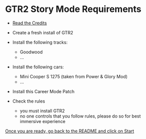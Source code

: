 # GTR2 Story Mode Requirements

- [Read the Credits](./Credits.md)
- Create a fresh install of GTR2
- Install the following tracks:
  - Goodwood
  - ...
- Install the following cars:
  - Mini Cooper S 1275 (taken from Power & Glory Mod)
  - ...
- Install this Career Mode Patch

- Check the rules
  - you must install GTR2
  - no one controls that you follow rules, please do so for best immersive experience

[Once you are ready, go back to the README and click on Start](./README.md)
